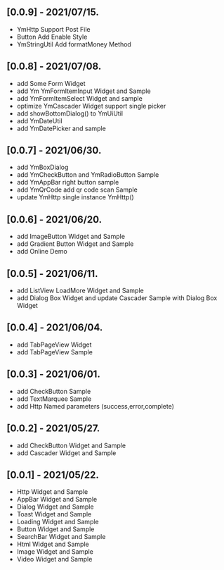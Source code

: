 ## [0.0.9] - 2021/07/15.
* YmHttp Support Post File
* Button Add Enable Style
* YmStringUtil Add formatMoney Method

## [0.0.8] - 2021/07/08.
* add Some Form Widget
* add Ym YmFormItemInput Widget and Sample
* add YmFormItemSelect Widget and sample
* optimize YmCascader Widget support single picker
* add showBottomDialog()  to YmUiUtil
* add YmDateUtil
* add YmDatePicker and sample

## [0.0.7] - 2021/06/30.
* add YmBoxDialog
* add YmCheckButton and YmRadioButton Sample
* add YmAppBar right button sample
* add YmQrCode add qr code scan Sample
* update YmHttp single instance YmHttp()

## [0.0.6] - 2021/06/20.
* add ImageButton Widget and Sample
* add Gradient Button Widget and Sample
* add Online Demo

## [0.0.5] - 2021/06/11.
* add ListView LoadMore Widget and Sample
* add Dialog Box Widget and update Cascader Sample with Dialog Box Widget

## [0.0.4] - 2021/06/04.
* add TabPageView Widget
* add TabPageView Sample

## [0.0.3] - 2021/06/01.
* add CheckButton Sample
* add TextMarquee Sample
* add Http Named parameters  (success,error,complete)

## [0.0.2] - 2021/05/27.
* add CheckButton Widget and Sample
* add Cascader Widget and Sample

## [0.0.1] - 2021/05/22.
* Http Widget and Sample
* AppBar Widget and Sample
* Dialog Widget and Sample
* Toast Widget and Sample
* Loading Widget and Sample
* Button Widget and Sample
* SearchBar Widget and Sample
* Html Widget and Sample
* Image Widget and Sample
* Video Widget and Sample







